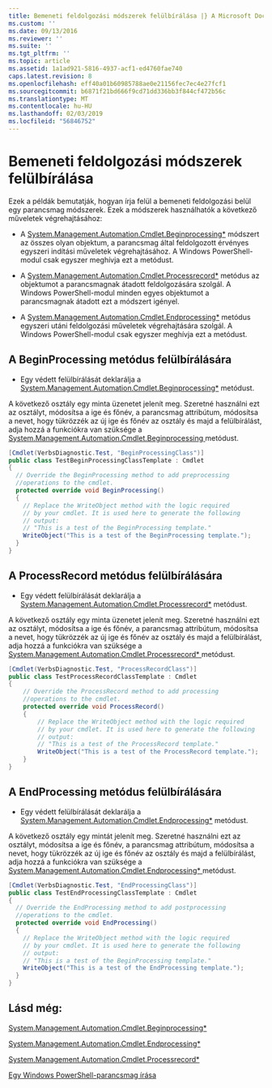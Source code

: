 ```yaml
---
title: Bemeneti feldolgozási módszerek felülbírálása |} A Microsoft Docs
ms.custom: ''
ms.date: 09/13/2016
ms.reviewer: ''
ms.suite: ''
ms.tgt_pltfrm: ''
ms.topic: article
ms.assetid: 1a1ad921-5816-4937-acf1-ed4760fae740
caps.latest.revision: 8
ms.openlocfilehash: eff40a01b60985788ae0e21156fec7ec4e27fcf1
ms.sourcegitcommit: b6871f21bd666f9cd71dd336bb3f844cf472b56c
ms.translationtype: MT
ms.contentlocale: hu-HU
ms.lasthandoff: 02/03/2019
ms.locfileid: "56846752"
---
```

# <a name="how-to-override-input-processing-methods"></a>Bemeneti feldolgozási módszerek felülbírálása

Ezek a példák bemutatják, hogyan írja felül a bemeneti feldolgozási belül egy parancsmag módszerek. Ezek a módszerek használhatók a következő műveletek végrehajtásához:

- A [System.Management.Automation.Cmdlet.Beginprocessing*](/dotnet/api/System.Management.Automation.Cmdlet.BeginProcessing) módszert az összes olyan objektum, a parancsmag által feldolgozott érvényes egyszeri indítási műveletek végrehajtásához. A Windows PowerShell-modul csak egyszer meghívja ezt a metódust.

- A [System.Management.Automation.Cmdlet.Processrecord*](/dotnet/api/System.Management.Automation.Cmdlet.ProcessRecord) metódus az objektumot a parancsmagnak átadott feldolgozására szolgál. A Windows PowerShell-modul minden egyes objektumot a parancsmagnak átadott ezt a módszert igényel.

- A [System.Management.Automation.Cmdlet.Endprocessing*](/dotnet/api/System.Management.Automation.Cmdlet.EndProcessing) metódus egyszeri utáni feldolgozási műveletek végrehajtására szolgál. A Windows PowerShell-modul csak egyszer meghívja ezt a metódust.

## <a name="to-override-the-beginprocessing-method"></a>A BeginProcessing metódus felülbírálására

- Egy védett felülbírálását deklarálja a [System.Management.Automation.Cmdlet.Beginprocessing*](/dotnet/api/System.Management.Automation.Cmdlet.BeginProcessing) metódust.

A következő osztály egy minta üzenetet jelenít meg. Szeretné használni ezt az osztályt, módosítsa a ige és főnév, a parancsmag attribútum, módosítsa a nevet, hogy tükrözzék az új ige és főnév az osztály és majd a felülbírálást, adja hozzá a funkciókra van szüksége a [System.Management.Automation.Cmdlet.Beginprocessing ](/dotnet/api/System.Management.Automation.Cmdlet.BeginProcessing) metódust.

```csharp
[Cmdlet(VerbsDiagnostic.Test, "BeginProcessingClass")]
public class TestBeginProcessingClassTemplate : Cmdlet
{
  // Override the BeginProcessing method to add preprocessing
  //operations to the cmdlet.
  protected override void BeginProcessing()
  {
    // Replace the WriteObject method with the logic required
    // by your cmdlet. It is used here to generate the following
    // output:
    // "This is a test of the BeginProcessing template."
    WriteObject("This is a test of the BeginProcessing template.");
  }
}
```

## <a name="to-override-the-processrecord-method"></a>A ProcessRecord metódus felülbírálására

- Egy védett felülbírálását deklarálja a [System.Management.Automation.Cmdlet.Processrecord*](/dotnet/api/System.Management.Automation.Cmdlet.ProcessRecord) metódust.

A következő osztály egy minta üzenetet jelenít meg. Szeretné használni ezt az osztályt, módosítsa a ige és főnév, a parancsmag attribútum, módosítsa a nevet, hogy tükrözzék az új ige és főnév az osztály és majd a felülbírálást, adja hozzá a funkciókra van szüksége a [System.Management.Automation.Cmdlet.Processrecord* ](/dotnet/api/System.Management.Automation.Cmdlet.ProcessRecord) metódust.

```csharp
[Cmdlet(VerbsDiagnostic.Test, "ProcessRecordClass")]
public class TestProcessRecordClassTemplate : Cmdlet
{
    // Override the ProcessRecord method to add processing
    //operations to the cmdlet.
    protected override void ProcessRecord()
    {
        // Replace the WriteObject method with the logic required
        // by your cmdlet. It is used here to generate the following
        // output:
        // "This is a test of the ProcessRecord template."
        WriteObject("This is a test of the ProcessRecord template.");
    }
}

```

## <a name="to-override-the-endprocessing-method"></a>A EndProcessing metódus felülbírálására

- Egy védett felülbírálását deklarálja a [System.Management.Automation.Cmdlet.Endprocessing*](/dotnet/api/System.Management.Automation.Cmdlet.EndProcessing) metódust.

A következő osztály egy mintát jelenít meg. Szeretné használni ezt az osztályt, módosítsa a ige és főnév, a parancsmag attribútum, módosítsa a nevet, hogy tükrözzék az új ige és főnév az osztály és majd a felülbírálást, adja hozzá a funkciókra van szüksége a [System.Management.Automation.Cmdlet.Endprocessing* ](/dotnet/api/System.Management.Automation.Cmdlet.EndProcessing) metódust.

```csharp
[Cmdlet(VerbsDiagnostic.Test, "EndProcessingClass")]
public class TestEndProcessingClassTemplate : Cmdlet
{
  // Override the EndProcessing method to add postprocessing
  //operations to the cmdlet.
  protected override void EndProcessing()
  {
    // Replace the WriteObject method with the logic required
    // by your cmdlet. It is used here to generate the following
    // output:
    // "This is a test of the BeginProcessing template."
    WriteObject("This is a test of the EndProcessing template.");
  }
}
```

## <a name="see-also"></a>Lásd még:

[System.Management.Automation.Cmdlet.Beginprocessing*](/dotnet/api/System.Management.Automation.Cmdlet.BeginProcessing)

[System.Management.Automation.Cmdlet.Endprocessing*](/dotnet/api/System.Management.Automation.Cmdlet.EndProcessing)

[System.Management.Automation.Cmdlet.Processrecord*](/dotnet/api/System.Management.Automation.Cmdlet.ProcessRecord)

[Egy Windows PowerShell-parancsmag írása](./writing-a-windows-powershell-cmdlet.md)
